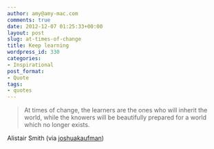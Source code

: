 ```yaml
---
author: amy@amy-mac.com
comments: true
date: 2012-12-07 01:25:33+00:00
layout: post
slug: at-times-of-change
title: Keep learning
wordpress_id: 330
categories:
- Inspirational
post_format:
- Quote
tags:
- quotes
---
```


> At times of change, the learners are the ones who will inherit the world, while the knowers will be beautifully prepared for a world which no longer exists.




Alistair Smith (via [joshuakaufman](http://also.unraveled.com/))
